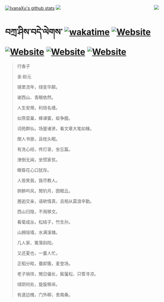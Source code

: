 [![IvanaXu's github stats](https://github-readme-stats.vercel.app/api?username=IvanaXu&theme=codeSTACKr)](https://github.com/anuraghazra/github-readme-stats)
<img align="right" src="https://github-readme-stats.vercel.app/api/top-langs/?username=IvanaXu&langs_count=8&theme=codeSTACKr" />
<img src="https://github-readme-stats.vercel.app/api/wakatime?username=IvanaXu&layout=compact&langs_count=8&theme=codeSTACKr&custom_title=Programming&nbsp;Times&nbsp;(Since&nbsp;Jul.29.2021)" />
# བཀྲ་ཤིས་བདེ་ལེགས་	[![wakatime](https://wakatime.com/badge/user/5043ee4a-e361-4607-9d47-d557f2005d05.svg)](https://wakatime.com/@5043ee4a-e361-4607-9d47-d557f2005d05)	[![Website](https://img.shields.io/website?label=tianchi&up_color=orange&up_message=IvanaXu&url=https%3A%2F%2Fshields.io)](https://tianchi.aliyun.com/home/science/scienceDetail?userId=1095279182618)	[![Website](https://img.shields.io/website?label=yuque&up_color=green&up_message=IvanaXu&url=https%3A%2F%2Fshields.io)](https://www.yuque.com/ivanaxu)	[![Website](https://img.shields.io/website?label=leetcode&up_color=yellow&up_message=IvanaXu&url=https%3A%2F%2Fshields.io)](https://leetcode.cn/u/ivanaxu)	[![Website](https://img.shields.io/website?label=aistudio&up_color=violet&up_message=IvanaXu&url=https%3A%2F%2Fshields.io)](https://aistudio.baidu.com/aistudio/personalcenter/thirdview/979775)
> 行香子
>
> 金·赵元
>
> 镜里流年，绿变华颠。
> 
> 谢西山、青眼依然。
> 
> 人生安用，利琐名缠。
> 
> 似燕营巢，蜂课蜜，蚁争膻。
> 
> 词苑群仙，场屋诸贤，看文章大笔如椽。
> 
> 閒人书册，且枕头眠。
> 
> 有洗心经，传灯录，坐忘篇。
> 
> 潦倒无闻，坐惯家贫。
> 
> 眼昏花心口犹存。
> 
> 人皆笑我，我尽教人。
> 
> 拚醉吟风，閒钓月，困眠云。
> 
> 邂逅交亲，语欸情真，且相从莫浪辛勤。
> 
> 西山归隐，不用移文。
> 
> 看菊成丛，松结子，竹生孙。
> 
> 山拥垣墙，水满溪塘。
> 
> 几人家、篱落斜阳。
> 
> 又还夏也，一霎人忙。
> 
> 正稻分畦，蚕卸簇，麦登场。
> 
> 老子徜徉，閒日偏长，鬓鬔松、只管寻凉。
> 
> 绿阴何处，旋旋移床。
> 
> 有道边槐，门外柳，舍南桑。
